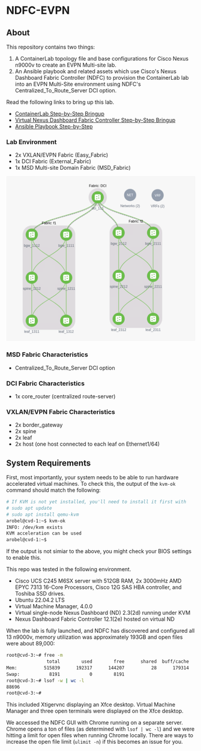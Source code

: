 # NDFC-EVPN

## About

This repository contains two things:

1. A ContainerLab topology file and base configurations for Cisco Nexus n9000v to create an EVPN Multi-site lab.
2. An Ansible playbook and related assets which use Cisco's Nexus Dashboard Fabric Controller (NDFC) to provision the ContainerLab lab into an EVPN Multi-Site environment using NDFC's Centralized_To_Route_Server DCI option.

Read the following links to bring up this lab.

- [ContainerLab Step-by-Step Bringup](/docs/containerlab/ContainerLab_Main.md)
- [Virtual Nexus Dashboard Fabric Controller Step-by-Step Bringup](/docs/NDFC/NDFC_Main.md)
- [Ansible Playbook Step-by-Step](/docs/ansible/EVPN_Main.md)

### Lab Environment

- 2x VXLAN/EVPN Fabric  (Easy_Fabric)
- 1x DCI Fabric (External_Fabric)
- 1x MSD Multi-site Domain Fabric (MSD_Fabric)

![Topology](/docs/images/NDFC_Topology.png)

### MSD Fabric Characteristics

- Centralized_To_Route_Server DCI option

### DCI Fabric Characteristics

- 1x core_router (centralized route-server)

### VXLAN/EVPN Fabric Characteristics

- 2x border_gateway
- 2x spine
- 2x leaf
- 2x host (one host connected to each leaf on Ethernet1/64)

## System Requirements

First, most importantly, your system needs to be able to run hardware accelerated virtual machines.  To check this, the output of the ``kvm-ok`` command should match the following:

```bash
# If KVM is not yet installed, you'll need to install it first with
# sudo apt update
# sudo apt install qemu-kvm
arobel@cvd-1:~$ kvm-ok
INFO: /dev/kvm exists
KVM acceleration can be used
arobel@cvd-1:~$ 
```

If the output is not simiar to the above, you might check your BIOS settings to enable this.

This repo was tested in the following environment.

- Cisco UCS C245 M6SX server with 512GB RAM, 2x 3000mHz AMD EPYC 7313 16-Core Processors, Cisco 12G SAS HBA controller, and Toshiba SSD drives.
- Ubuntu 22.04.2 LTS
- Virtual Machine Manager, 4.0.0
- Virtual single-node Nexus Dashboard (ND) 2.3(2d) running under KVM
- Nexus Dashboard Fabric Controller 12.1(2e) hosted on virtual ND

When the lab is fully launched, and NDFC has discovered and configured all 13 n9000v, memory utilization was approximately 193GB and open files were about 89,000:

```bash
root@cvd-3:~# free -m
               total        used        free      shared  buff/cache   available
Mem:          515839      192317      144207          28      179314      320153
Swap:           8191           0        8191
root@cvd-3:~# lsof -w | wc -l
88696
root@cvd-3:~# 
```

This included Xtigervnc displaying an Xfce desktop.  Virtual Machine Manager and three open terminals were displayed on the Xfce desktop.

We accessed the NDFC GUI with Chrome running on a separate server. Chrome opens a ton of files (as determined with ``lsof | wc -l``) and we were hitting a limit for open files when running Chrome locally.  There are ways to increase the open file limit (``ulimit -n``) if this becomes an issue for you.
